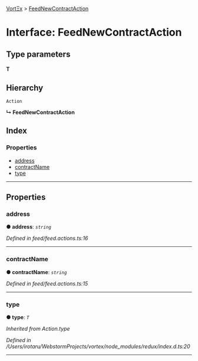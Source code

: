 [VortΞx](../README.md) > [FeedNewContractAction](../interfaces/feednewcontractaction.md)

# Interface: FeedNewContractAction

## Type parameters
#### T 
## Hierarchy

 `Action`

**↳ FeedNewContractAction**

## Index

### Properties

* [address](feednewcontractaction.md#address)
* [contractName](feednewcontractaction.md#contractname)
* [type](feednewcontractaction.md#type)

---

## Properties

<a id="address"></a>

###  address

**● address**: *`string`*

*Defined in feed/feed.actions.ts:16*

___
<a id="contractname"></a>

###  contractName

**● contractName**: *`string`*

*Defined in feed/feed.actions.ts:15*

___
<a id="type"></a>

###  type

**● type**: *`T`*

*Inherited from Action.type*

*Defined in /Users/irotaru/WebstormProjects/vortex/node_modules/redux/index.d.ts:20*

___

